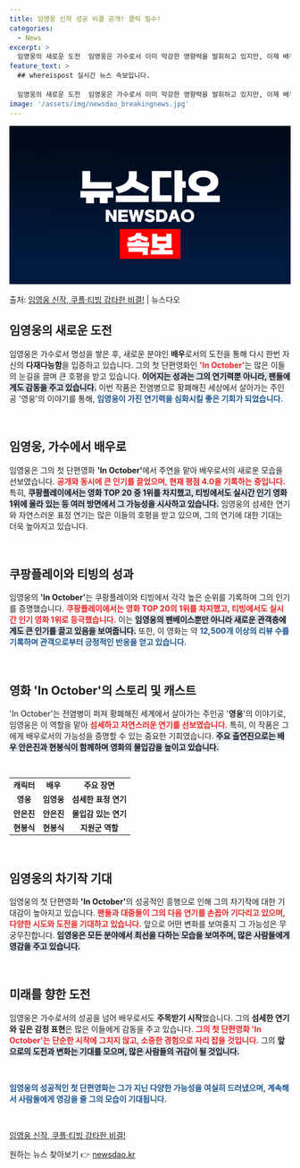 ```yaml
---
title: 임영웅 신작 성공 비결 공개! 클릭 필수!
categories:
  - News
excerpt: >
  임영웅의 새로운 도전  임영웅은 가수로서 이미 막강한 영향력을 발휘하고 있지만, 이제 배우로서도 그의 능력을…
feature_text: >
  ## whereispost 실시간 뉴스 속보입니다.

  임영웅의 새로운 도전  임영웅은 가수로서 이미 막강한 영향력을 발휘하고 있지만, 이제 배우로서도 그의 능력을…
image: '/assets/img/newsdao_breakingnews.jpg'
---
```


![뉴스다오 속보](/assets/img/newsdao_breakingnews.jpg)

<p>출처: <a href="https://newsdao.kr/4815" rel="dofollow">임영웅 신작, 쿠플·티빙 강타한 비결!</a> | 뉴스다오</p>

<h2 data-ke-size="size26">임영웅의 새로운 도전</h2>

<p data-ke-size="size16">임영웅은 가수로서 명성을 쌓은 후, 새로운 분야인 <b>배우</b>로서의 도전을 통해 다시 한번 자신의 <b>다재다능함</b>을 입증하고 있습니다. 그의 첫 단편영화인 <b><span style="color: #ee2323;">'In October'</span></b>는 많은 이들의 눈길을 끌며 큰 호평을 받고 있습니다. <b><span style="background-color: #21538527;">이어지는 성과는 그의 연기력뿐 아니라, 팬들에게도 감동을 주고 있습니다.</span></b> 이번 작품은 전염병으로 황폐해진 세상에서 살아가는 주인공 '영웅'의 이야기를 통해, <b><span style="color: #1a5490;">임영웅이 가진 연기력을 심화시킬 좋은 기회가 되었습니다.</span></b></p>

<p data-ke-size="size16">&nbsp;</p>

<h2 data-ke-size="size26">임영웅, 가수에서 배우로</h2>

<p data-ke-size="size16">임영웅은 그의 첫 단편영화 <b>'In October'</b>에서 주연을 맡아 배우로서의 새로운 모습을 선보였습니다. <b><span style="color: #ee2323;">공개와 동시에 큰 인기를 끌었으며, 현재 평점 4.0을 기록하는 중입니다.</span></b> 특히, <b><span style="background-color: #21538527;">쿠팡플레이에서는 영화 TOP 20 중 1위를 차지했고, 티빙에서도 실시간 인기 영화 1위에 올라 있는 등 여러 방면에서 그 가능성을 시사하고 있습니다.</span></b> 임영웅의 섬세한 연기와 자연스러운 표정 연기는 많은 이들의 호평을 받고 있으며, 그의 연기에 대한 기대는 더욱 높아지고 있습니다.</p>

<p data-ke-size="size16">&nbsp;</p>

<h2 data-ke-size="size26">쿠팡플레이와 티빙의 성과</h2>

<p data-ke-size="size16">임영웅의 <b>'In October'</b>는 쿠팡플레이와 티빙에서 각각 높은 순위를 기록하며 그의 인기를 증명했습니다. <b><span style="color: #ee2323;">쿠팡플레이에서는 영화 TOP 20의 1위를 차지했고, 티빙에서도 실시간 인기 영화 1위로 등극했습니다.</span></b> 이는 <b><span style="background-color: #21538527;">임영웅의 팬베이스뿐만 아니라 새로운 관객층에게도 큰 인기를 끌고 있음을 보여줍니다.</span></b> 또한, 이 영화는 약 <b><span style="color: #1a5490;">12,500개 이상의 리뷰 수를 기록하며 관객으로부터 긍정적인 반응을 얻고 있습니다.</span></b></p>

<p data-ke-size="size16">&nbsp;</p>

<h2 data-ke-size="size26">영화 'In October'의 스토리 및 캐스트</h2>

<p data-ke-size="size16">'In October'는 전염병이 퍼져 황폐해진 세계에서 살아가는 주인공 '<b>영웅</b>'의 이야기로, 임영웅은 이 역할을 맡아 <b><span style="color: #ee2323;">섬세하고 자연스러운 연기를 선보였습니다.</span></b> 특히, 이 작품은 그에게 배우로서의 가능성을 증명할 수 있는 중요한 기회였습니다. <b><span style="background-color: #21538527;">주요 출연진으로는 배우 안은진과 현봉식이 함께하며 영화의 몰입감을 높이고 있습니다.</span></b></p>

<p data-ke-size="size16">&nbsp;</p>

<table style="width: 100%; border-collapse: collapse;">
<tr>
<td style="text-align: center; height: 17px;"><b>캐릭터</b></td>
<td style="text-align: center; height: 17px;"><b>배우</b></td>
<td style="text-align: center; height: 17px;"><b>주요 장면</b></td>
</tr>
<tr>
<td style="text-align: center; height: 17px;"><b>영웅</b></td>
<td style="text-align: center; height: 17px;"><b>임영웅</b></td>
<td style="text-align: center; height: 17px;"><b>섬세한 표정 연기</b></td>
</tr>
<tr>
<td style="text-align: center; height: 17px;"><b>안은진</b></td>
<td style="text-align: center; height: 17px;"><b>안은진</b></td>
<td style="text-align: center; height: 17px;"><b>몰입감 있는 연기</b></td>
</tr>
<tr>
<td style="text-align: center; height: 17px;"><b>현봉식</b></td>
<td style="text-align: center; height: 17px;"><b>현봉식</b></td>
<td style="text-align: center; height: 17px;"><b>지원군 역할</b></td>
</tr>
</table>

<p data-ke-size="size16">&nbsp;</p>

<h2 data-ke-size="size26">임영웅의 차기작 기대</h2>

<p data-ke-size="size16">임영웅의 첫 단편영화 <b>'In October'</b>의 성공적인 흥행으로 인해 그의 차기작에 대한 기대감이 높아지고 있습니다. <b><span style="color: #ee2323;">팬들과 대중들이 그의 다음 연기를 손꼽아 기다리고 있으며, 다양한 시도와 도전을 기대하고 있습니다.</span></b> 앞으로 어떤 변화를 보여줄지 그 가능성은 무궁무진합니다. <b><span style="background-color: #21538527;">임영웅은 모든 분야에서 최선을 다하는 모습을 보여주며, 많은 사람들에게 영감을 주고 있습니다.</span></b></p>

<p data-ke-size="size16">&nbsp;</p>

<h2 data-ke-size="size26">미래를 향한 도전</h2>

<p data-ke-size="size16">임영웅은 가수로서의 성공을 넘어 배우로서도 <b>주목받기 시작</b>했습니다. 그의 <b>섬세한 연기와 깊은 감정 표현</b>은 많은 이들에게 감동을 주고 있습니다. <b><span style="color: #ee2323;">그의 첫 단편영화 'In October'는 단순한 시작에 그치지 않고, 소중한 경험으로 자리 잡을 것입니다.</span></b> 그의 <b><span style="background-color: #21538527;">앞으로의 도전과 변화는 기대를 모으며, 많은 사람들의 귀감이 될 것입니다.</span></b></p>

<p data-ke-size="size16">&nbsp;</p>

<p data-ke-size="size16"><b><span style="color: #1a5490;">임영웅의 성공적인 첫 단편영화는 그가 지닌 다양한 가능성을 여실히 드러냈으며, 계속해서 사람들에게 영감을 줄 그의 모습이 기대됩니다.</span></b></p>

<p data-ke-size="size16">&nbsp;</p>

<p data-ke-size="size16"><a href="https://newsdao.kr/4815">임영웅 신작, 쿠플·티빙 강타한 비결!</a></p> 

원하는 뉴스 찾아보기 👉 <a href="https://newsdao.kr" rel="dofollow">newsdao.kr</a>


